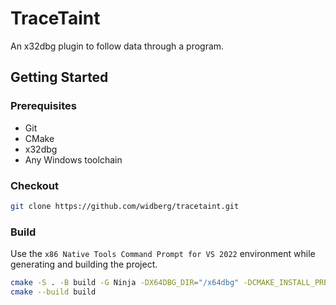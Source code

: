 # TraceTaint

An x32dbg plugin to follow data through a program.

## Getting Started

### Prerequisites

* Git
* CMake
* x32dbg
* Any Windows toolchain

### Checkout

```sh
git clone https://github.com/widberg/tracetaint.git
```

### Build

Use the `x86 Native Tools Command Prompt for VS 2022` environment while generating and building the
project.

```sh
cmake -S . -B build -G Ninja -DX64DBG_DIR="/x64dbg" -DCMAKE_INSTALL_PREFIX="/x64dbg/release/x32/plugins"
cmake --build build
```
